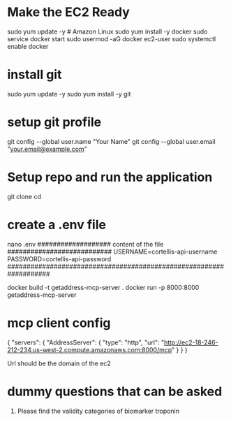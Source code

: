 # Make the EC2 Ready 
sudo yum update -y   # Amazon Linux
sudo yum install -y docker
sudo service docker start
sudo usermod -aG docker ec2-user
sudo systemctl enable docker

# install git 
sudo yum update -y
sudo yum install -y git

# setup git profile 
git config --global user.name "Your Name"
git config --global user.email "your.email@example.com"

# Setup repo and run the application
git clone <your-repo>
cd <repo>

# create a .env file 
nano .env 
################### content of the file ###########################
USERNAME=cortellis-api-username
PASSWORD=cortellis-api-password
###################################################################

docker build -t getaddress-mcp-server .
docker run -p 8000:8000 getaddress-mcp-server


# mcp client config 
{
  "servers": {
    "AddressServer": {
      "type": "http",
      "url": "http://ec2-18-246-212-234.us-west-2.compute.amazonaws.com:8000/mcp"
    }
  }
}

Url should be the domain of the ec2

# dummy questions that can be asked 
1. Please find the validity categories of biomarker troponin 